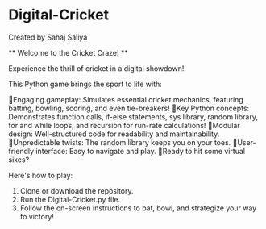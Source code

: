 # Digital-Cricket
Created by Sahaj Saliya

** Welcome to the Cricket Craze! **

Experience the thrill of cricket in a digital showdown!

This Python game brings the sport to life with:

🔸Engaging gameplay: Simulates essential cricket mechanics, featuring batting, bowling, scoring, and even tie-breakers!
🔸Key Python concepts: Demonstrates function calls, if-else statements, sys library, random library, for and while loops, and recursion for run-rate calculations!
🔸Modular design: Well-structured code for readability and maintainability.
🔸Unpredictable twists: The random library keeps you on your toes.
🔸User-friendly interface: Easy to navigate and play.
🔸Ready to hit some virtual sixes?

Here's how to play:

  1. Clone or download the repository.
  2. Run the Digital-Cricket.py file.
  3. Follow the on-screen instructions to bat, bowl, and strategize your way to victory!
